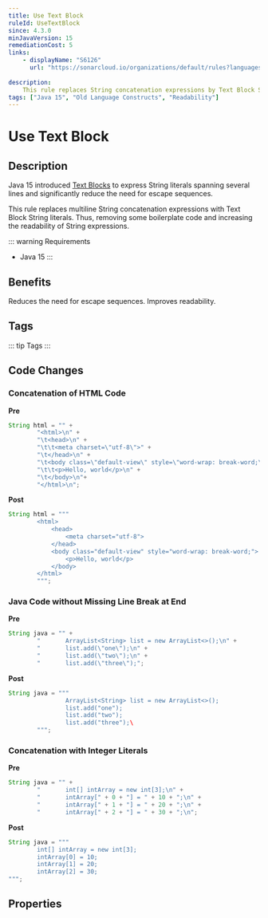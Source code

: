 ```yaml
---
title: Use Text Block
ruleId: UseTextBlock
since: 4.3.0
minJavaVersion: 15
remediationCost: 5
links:
    - displayName: "S6126"
      url: "https://sonarcloud.io/organizations/default/rules?languages=java&open=java%3AS6126&q=S6126"
    
description:
    This rule replaces String concatenation expressions by Text Block String literals which have been introduced in Java 15.
tags: ["Java 15", "Old Language Constructs", "Readability"]
---
```


# Use Text Block

## Description

Java 15 introduced [Text Blocks](https://openjdk.java.net/jeps/378) to express String literals spanning several lines and significantly reduce the need for escape sequences.

This rule replaces multiline String concatenation expressions with Text Block String literals. 
Thus, removing some boilerplate code and increasing the readability of String expressions.

::: warning Requirements
* Java 15
:::

## Benefits

Reduces the need for escape sequences. Improves readability.

## Tags

::: tip Tags
<TagLinks />
:::

## Code Changes

### Concatenation of HTML Code

__Pre__
```java
String html = "" +
		"<html>\n" +
		"\t<head>\n" +
		"\t\t<meta charset=\"utf-8\">" +
		"\t</head>\n" +
		"\t<body class=\"default-view\" style=\"word-wrap: break-word;\">\n"+ 
		"\t\t<p>Hello, world</p>\n" + 
		"\t</body>\n"+
		"</html>\n";
```

__Post__
```java
String html = """
		<html>
			<head>
				<meta charset="utf-8">
			</head>
			<body class="default-view" style="word-wrap: break-word;">
				<p>Hello, world</p>
			</body>
		</html>
		""";
```

### Java Code without Missing Line Break at End

__Pre__
```java
String java = "" +
		"		ArrayList<String> list = new ArrayList<>();\n" +
		"		list.add(\"one\");\n" +
		"		list.add(\"two\");\n" +
		"		list.add(\"three\");";
```

__Post__
```java
String java = """
				ArrayList<String> list = new ArrayList<>();
				list.add("one");
				list.add("two");
				list.add("three");\
		""";
```

### Concatenation with Integer Literals

__Pre__
```java
String java = "" + 
		"		int[] intArray = new int[3];\n" + 
		"		intArray[" + 0 + "] = " + 10 + ";\n" + 
		"		intArray[" + 1 + "] = " + 20 + ";\n" + 
		"		intArray[" + 2 + "] = " + 30 + ";\n";
```

__Post__
```java
String java = """
		int[] intArray = new int[3];
		intArray[0] = 10;
		intArray[1] = 20;
		intArray[2] = 30;
""";
```

<VersionNotice />

## Properties

<RuleProperties />
